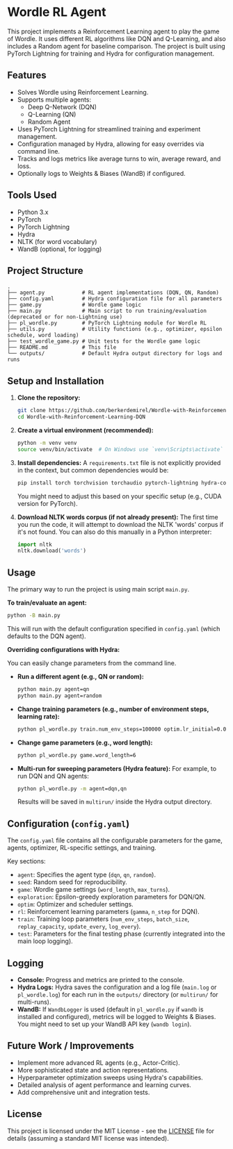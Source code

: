 # Wordle RL Agent

This project implements a Reinforcement Learning agent to play the game of Wordle. It uses different RL algorithms like DQN and Q-Learning, and also includes a Random agent for baseline comparison. The project is built using PyTorch Lightning for training and Hydra for configuration management.

## Features

*   Solves Wordle using Reinforcement Learning.
*   Supports multiple agents:
    *   Deep Q-Network (DQN)
    *   Q-Learning (QN)
    *   Random Agent
*   Uses PyTorch Lightning for streamlined training and experiment management.
*   Configuration managed by Hydra, allowing for easy overrides via command line.
*   Tracks and logs metrics like average turns to win, average reward, and loss.
*   Optionally logs to Weights & Biases (WandB) if configured.

## Tools Used

*   Python 3.x
*   PyTorch
*   PyTorch Lightning
*   Hydra
*   NLTK (for word vocabulary)
*   WandB (optional, for logging)

## Project Structure

```
.
├── agent.py            # RL agent implementations (DQN, QN, Random)
├── config.yaml         # Hydra configuration file for all parameters
├── game.py             # Wordle game logic
├── main.py             # Main script to run training/evaluation (deprecated or for non-Lightning use)
├── pl_wordle.py        # PyTorch Lightning module for Wordle RL
├── utils.py            # Utility functions (e.g., optimizer, epsilon schedule, word loading)
├── test_wordle_game.py # Unit tests for the Wordle game logic
├── README.md           # This file
└── outputs/            # Default Hydra output directory for logs and runs
```

## Setup and Installation

1.  **Clone the repository:**
    ```bash
    git clone https://github.com/berkerdemirel/Wordle-with-Reinforcement-Learning-DQN.git
    cd Wordle-with-Reinforcement-Learning-DQN
    ```

2.  **Create a virtual environment (recommended):**
    ```bash
    python -m venv venv
    source venv/bin/activate  # On Windows use `venv\Scripts\activate`
    ```

3.  **Install dependencies:**
    A `requirements.txt` file is not explicitly provided in the context, but common dependencies would be:
    ```bash
    pip install torch torchvision torchaudio pytorch-lightning hydra-core omegaconf nltk wandb
    ```
    You might need to adjust this based on your specific setup (e.g., CUDA version for PyTorch).

4.  **Download NLTK words corpus (if not already present):**
    The first time you run the code, it will attempt to download the NLTK 'words' corpus if it's not found. You can also do this manually in a Python interpreter:
    ```python
    import nltk
    nltk.download('words')
    ```

## Usage

The primary way to run the project is using main script `main.py`.

**To train/evaluate an agent:**

```bash
python -B main.py
```

This will run with the default configuration specified in `config.yaml` (which defaults to the DQN agent).

**Overriding configurations with Hydra:**

You can easily change parameters from the command line.

*   **Run a different agent (e.g., QN or random):**
    ```bash
    python main.py agent=qn
    python main.py agent=random
    ```

*   **Change training parameters (e.g., number of environment steps, learning rate):**
    ```bash
    python pl_wordle.py train.num_env_steps=100000 optim.lr_initial=0.0001
    ```

*   **Change game parameters (e.g., word length):**
    ```bash
    python pl_wordle.py game.word_length=6
    ```

*   **Multi-run for sweeping parameters (Hydra feature):**
    For example, to run DQN and QN agents:
    ```bash
    python pl_wordle.py -m agent=dqn,qn
    ```
    Results will be saved in `multirun/` inside the Hydra output directory.

## Configuration (`config.yaml`)

The `config.yaml` file contains all the configurable parameters for the game, agents, optimizer, RL-specific settings, and training.

Key sections:

*   `agent`: Specifies the agent type (`dqn`, `qn`, `random`).
*   `seed`: Random seed for reproducibility.
*   `game`: Wordle game settings (`word_length`, `max_turns`).
*   `exploration`: Epsilon-greedy exploration parameters for DQN/QN.
*   `optim`: Optimizer and scheduler settings.
*   `rl`: Reinforcement learning parameters (`gamma`, `n_step` for DQN).
*   `train`: Training loop parameters (`num_env_steps`, `batch_size`, `replay_capacity`, `update_every`, `log_every`).
*   `test`: Parameters for the final testing phase (currently integrated into the main loop logging).

## Logging

*   **Console:** Progress and metrics are printed to the console.
*   **Hydra Logs:** Hydra saves the configuration and a log file (`main.log` or `pl_wordle.log`) for each run in the `outputs/` directory (or `multirun/` for multi-runs).
*   **WandB:** If `WandbLogger` is used (default in `pl_wordle.py` if `wandb` is installed and configured), metrics will be logged to Weights & Biases. You might need to set up your WandB API key (`wandb login`).

## Future Work / Improvements

*   Implement more advanced RL agents (e.g., Actor-Critic).
*   More sophisticated state and action representations.
*   Hyperparameter optimization sweeps using Hydra's capabilities.
*   Detailed analysis of agent performance and learning curves.
*   Add comprehensive unit and integration tests.

## License

This project is licensed under the MIT License - see the [LICENSE](LICENSE) file for details (assuming a standard MIT license was intended).